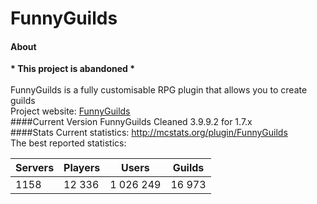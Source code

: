 FunnyGuilds
===========
#### About
<b>* This project is abandoned *</b>
<br>
<br>
FunnyGuilds is a fully customisable RPG plugin that allows you to create guilds
<br>
Project website: <a href="https://funnyguilds.net/">FunnyGuilds</a>
<br>
####Current Version
FunnyGuilds Cleaned 3.9.9.2 for 1.7.x
<br>
####Stats
Current statistics: http://mcstats.org/plugin/FunnyGuilds
<br>
The best reported statistics:

| Servers | Players | Users     | Guilds |
|---------|---------|-----------|--------|
| 1158    | 12 336  | 1 026 249 | 16 973 |
